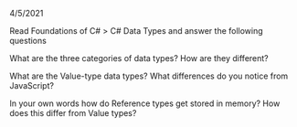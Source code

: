 4/5/2021

Read Foundations of C# > C# Data Types and answer the following questions

What are the three categories of data types? How are they different?

What are the Value-type data types? What differences do you notice from JavaScript?

In your own words how do Reference types get stored in memory? How does this differ from Value types?